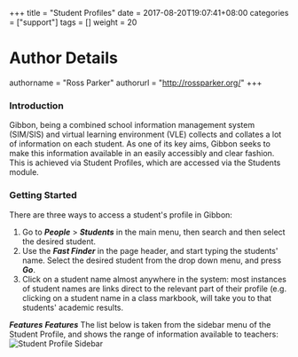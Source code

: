 +++
title = "Student Profiles"
date = 2017-08-20T19:07:41+08:00
categories = ["support"]
tags = []
weight = 20
# Author Details
authorname = "Ross Parker"
authorurl = "http://rossparker.org/"
+++

### Introduction

Gibbon, being a combined school information management system (SIM/SIS) and virtual learning environment (VLE) collects and collates a lot of information on each student. As one of its key aims, Gibbon seeks to make this information available in an easily accessibly and clear fashion. This is achieved via Student Profiles, which are accessed via the Students module.

### Getting Started

There are three ways to access a student's profile in Gibbon:

1.  Go to ___People___ > ___Students___ in the main menu, then search and then select the desired student.
2.  Use the ___Fast Finder___ in the page header, and start typing the students' name. Select the desired student from the drop down menu, and press ___Go___.
3.  Click on a student name almost anywhere in the system: most instances of student names are links direct to the relevant part of their profile (e.g. clicking on a student name in a class markbook, will take you to that students' academic results.

___Features___
___Features___ The list below is taken from the sidebar menu of the Student Profile, and shows the range of information available to teachers: ![Student Profile Sidebar](https://gibbonedu.org/wp-content/uploads/2015/08/Student-Profile-Sidebar.png)
